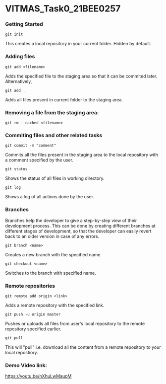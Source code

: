 # VITMAS_Task0_21BEE0257

### Getting Started

```git init```

This creates a local repository in your current folder. Hidden by default.

### Adding files

```git add <filename>```

Adds the specified file to the staging area so that it can be commited later. Alternatively,

```git add .```

Adds all files present in current folder to the staging area.

### Removing a file from the staging area:

```git rm --cached <filename>```


### Commiting files and other related tasks

```git commit -m "comment"```

Commits all the files present in the staging area to the local repository with a comment specified by the user.

```git status```

Shows the status of all files in working directory.

```git log```

Shows a log of all actions done by the user.

### Branches

Branches help the developer to give a step-by-step view of their development process. This can be done by creating different branches at different stages of development, so that the developer can easily revert back to an older version in case of any errors.

```git branch <name>```

Creates a new branch with the specified name.

```git checkout <name>```

Switches to the branch with specified name.

### Remote repositories

```git remote add origin <link>```

Adds a remote repository with the specified link.

```git push -u origin master```

Pushes or uploads all files from user's local repository to the remote repository specified earlier.

```git pull```

This will "pull" i.e. download all the content from a remote repository to your local repostiory.

### Demo Video link:

https://youtu.be/nXhuLwMaupM
